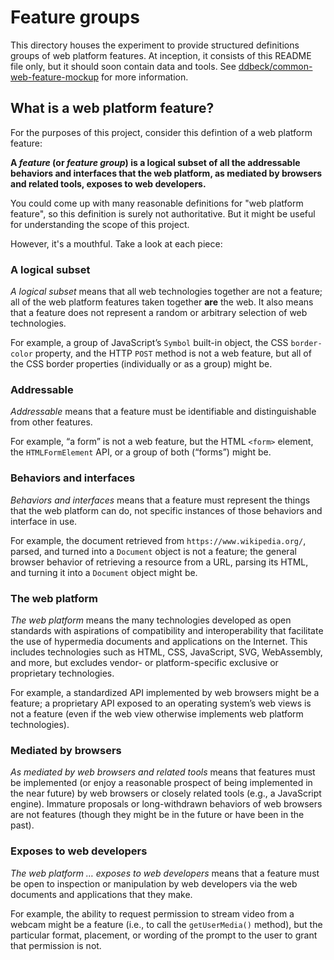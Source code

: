 # Feature groups

This directory houses the experiment to provide structured definitions groups of web platform features.
At inception, it consists of this README file only, but it should soon contain data and tools.
See [ddbeck/common-web-feature-mockup](https://github.com/ddbeck/common-web-feature-mockup/) for more information.


## What is a web platform feature?

For the purposes of this project, consider this defintion of a web platform feature:

**A _feature_ (or _feature group_) is a logical subset of all the addressable behaviors and interfaces that the web platform, as mediated by browsers and related tools, exposes to web developers.**

You could come up with many reasonable definitions for "web platform feature",
so this definition is surely not authoritative.
But it might be useful for understanding the scope of this project.

However, it's a mouthful. Take a look at each piece:


### A logical subset

_A logical subset_ means that all web technologies together are not a feature;
all of the web platform features taken together **are** the web.
It also means that a feature does not represent a random or arbitrary selection of web technologies.

For example, a group of JavaScript’s `Symbol` built-in object, the CSS `border-color` property, and the HTTP `POST` method is not a web feature, but all of the CSS border properties (individually or as a group) might be.


### Addressable

_Addressable_ means that a feature must be identifiable and distinguishable from other features.

For example, “a form” is not a web feature, but the HTML `<form>` element, the `HTMLFormElement` API, or a group of both (“forms”) might be.


### Behaviors and interfaces

_Behaviors and interfaces_ means that a feature must represent the things that the web platform can do, not specific instances of those behaviors and interface in use.

For example, the document retrieved from `https://www.wikipedia.org/`, parsed, and turned into a `Document` object is not a feature;
the general browser behavior of retrieving a resource from a URL, parsing its HTML, and turning it into a `Document` object might be.


### The web platform

_The web platform_ means the many technologies developed as open standards with aspirations of compatibility and interoperability that facilitate the use of hypermedia documents and applications on the Internet.
This includes technologies such as HTML, CSS, JavaScript, SVG, WebAssembly, and more, but excludes vendor- or platform-specific exclusive or proprietary technologies.

For example, a standardized API implemented by web browsers might be a feature; a proprietary API exposed to an operating system’s web views is not a feature (even if the web view otherwise implements web platform technologies).


### Mediated by browsers

_As mediated by web browsers and related tools_ means that features must be implemented (or enjoy a reasonable prospect of being implemented in the near future) by web browsers or closely related tools (e.g., a JavaScript engine).
Immature proposals or long-withdrawn behaviors of web browsers are not features (though they might be in the future or have been in the past).


### Exposes to web developers

_The web platform … exposes to web developers_ means that a feature must be open to inspection or manipulation by web developers via the web documents and applications that they make.

For example, the ability to request permission to stream video from a webcam might be a feature (i.e., to call the `getUserMedia()` method), but the particular format, placement, or wording of the prompt to the user to grant that permission is not.

